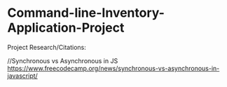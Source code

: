 # Command-line-Inventory-Application-Project

Project Research/Citations: 


//Synchronous vs Asynchronous in JS
https://www.freecodecamp.org/news/synchronous-vs-asynchronous-in-javascript/
